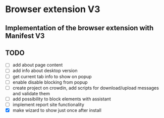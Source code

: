 # Browser extension V3
## Implementation of the browser extension with Manifest V3

## TODO
- [ ] add about page content
- [ ] add info about desktop version
- [ ] get current tab info to show on popup
- [ ] enable disable blocking from popup
- [ ] create project on crowdin, add scripts for download/upload messages and validate them
- [ ] add possibility to block elements with assistant
- [ ] implement report site functionality
- [x] make wizard to show just once after install

